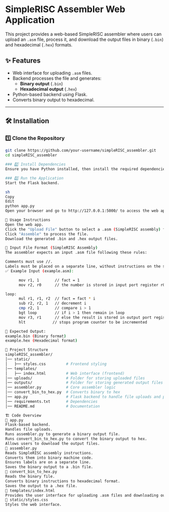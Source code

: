 # SimpleRISC Assembler Web Application

This project provides a web-based SimpleRISC assembler where users can upload an `.asm` file, process it, and download the output files in binary (`.bin`) and hexadecimal (`.hex`) formats.

## ✨ Features
- Web interface for uploading `.asm` files.
- Backend processes the file and generates:
  - **Binary output** (`.bin`)
  - **Hexadecimal output** (`.hex`)
- Python-based backend using Flask.
- Converts binary output to hexadecimal.

---

## 🛠 Installation

### 1️⃣ Clone the Repository
```sh
git clone https://github.com/your-username/simpleRISC_assembler.git
cd simpleRISC_assembler

### 2️⃣ Install Dependencies
Ensure you have Python installed, then install the required dependencies.

### 3️⃣ Run the Application
Start the Flask backend.

sh
Copy
Edit
python app.py
Open your browser and go to http://127.0.0.1:5000/ to access the web app.

🚀 Usage Instructions
Open the web app.
Click the "Upload File" button to select a .asm (SimpleRISC assembly) file.
Click "Assemble" to process the file.
Download the generated .bin and .hex output files.

📄 Input File Format (SimpleRISC Assembly)
The assembler expects an input .asm file following these rules:

Comments must use //.
Labels must be placed on a separate line, without instructions on the same line.
✅ Example Input (example.asm):

      mov r1, 1       // fact = 1
      mov r2, r0      // the number is stored in input port register r0

loop: 
      mul r1, r1, r2  // fact = fact * i
      sub r2, r2, 1   // decrement i
      cmp r2, 1       // compare i > 1
      bgt loop        // if i > 1 then remain in loop
      mov r3, r1      // else the result is stored in output port register r3
      hlt            // stops program counter to be incremented

🎯 Expected Output:
example.bin (Binary format)
example.hex (Hexadecimal format)

📂 Project Structure
simpleRISC_assembler/
│── static/
│   ├── styles.css         # Frontend styling
│── templates/
│   ├── index.html         # Web interface (frontend)
│── uploads/               # Folder for storing uploaded files
│── outputs/               # Folder for storing generated output files
│── assembler.py           # Core assembler logic
│── convert_bin_to_hex.py  # Converts binary to hex
│── app.py                 # Flask backend to handle file uploads and processing
│── requirements.txt       # Dependencies
│── README.md              # Documentation

🏗 Code Overview
🔹 app.py
Flask-based backend.
Handles file uploads.
Runs assembler.py to generate a binary output file.
Runs convert_bin_to_hex.py to convert the binary output to hex.
Allows users to download the output files.
🔹 assembler.py
Reads SimpleRISC assembly instructions.
Converts them into binary machine code.
Ensures labels are on a separate line.
Saves the binary output to a .bin file.
🔹 convert_bin_to_hex.py
Reads the binary file.
Converts binary instructions to hexadecimal format.
Saves the output to a .hex file.
🔹 templates/index.html
Provides the user interface for uploading .asm files and downloading output files.
🔹 static/styles.css
Styles the web interface.

